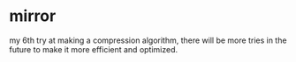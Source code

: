 # mirror
my 6th try at making a compression algorithm, there will be more tries in the future to make it more efficient and optimized.
